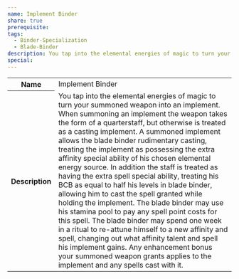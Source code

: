 ```yaml
---
name: Implement Binder
share: true
prerequisite: 
tags:
  - Binder-Specialization
  - Blade-Binder
description: You tap into the elemental energies of magic to turn your summoned weapon into an implement. When summoning an implement the weapon takes the form of a quarterstaff, but otherwise is treated as a casting implement. A summoned implement allows the blade binder rudimentary casting, treating the implement as possessing the extra affinity special ability of his chosen elemental energy source. In addition the staff is treated as having the extra spell special ability, treating his BCB as equal to half his levels in blade binder, allowing him to cast the spell granted while holding the implement. The blade binder may use his stamina pool to pay any spell point costs for this spell. The blade binder may spend one week in a ritual to re-attune himself to a new affinity and spell, changing out what affinity talent and spell his implement gains.  Any enhancement bonus your summoned weapon grants applies to the implement and any spells cast with it.
special: 
---
```

<p><span dir="ltr" style="overflow-x: auto;"><table><tbody><tr><th dir="ltr">Name</th><td dir="ltr">Implement Binder</td></tr><tr><th dir="ltr">Description</th><td dir="ltr">You tap into the elemental energies of magic to turn your summoned weapon into an implement. When summoning an implement the weapon takes the form of a quarterstaff, but otherwise is treated as a casting implement. A summoned implement allows the blade binder rudimentary casting, treating the implement as possessing the extra affinity special ability of his chosen elemental energy source. In addition the staff is treated as having the extra spell special ability, treating his BCB as equal to half his levels in blade binder, allowing him to cast the spell granted while holding the implement. The blade binder may use his stamina pool to pay any spell point costs for this spell. The blade binder may spend one week in a ritual to re-attune himself to a new affinity and spell, changing out what affinity talent and spell his implement gains.  Any enhancement bonus your summoned weapon grants applies to the implement and any spells cast with it.</td></tr></tbody></table></span></p>